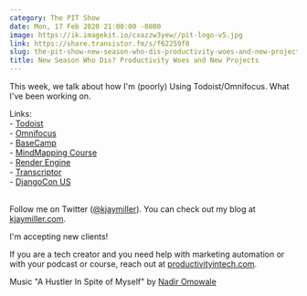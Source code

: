 ```yaml
---
category: The PIT Show
date: Mon, 17 Feb 2020 21:00:00 -0800
image: https://ik.imagekit.io/cxazzw3yew//pit-logo-v5.jpg
link: https://share.transistor.fm/s/f62259f0
slug: the-pit-show-new-season-who-dis-productivity-woes-and-new-projects
title: New Season Who Dis? Productivity Woes and New Projects
---
```


<p>This week, we talk about how I'm (poorly) Using Todoist/Omnifocus. What I've been working on.</p><p>Links:<br />- <a href="https://todoist.com/">Todoist</a><br />- <a href="https://omnifocus.com/">Omnifocus</a><br />- <a href="https://basecamp.com/">BaseCamp</a><br />- <a href="https://thesweetsetup.com/mindmaps/">MindMapping Course</a><br />- <a href="https://pypi.org/project/render-engine/">Render Engine</a><br />- <a href="https://transcriptor.productivityintech.com/">Transcriptor</a><br />- <a href="https://2020.djangocon.us/?utm_campaign=Django%2BNewsletter&amp;utm_medium=web&amp;utm_source=Django_Newsletter_8">DjangoCon US<br /></a><br /></p><p>Follow me on Twitter (<a href="https://twitter.com/kjaymiller">@kjaymiller</a>). You can check out my blog at <a href="https://kjaymiller.com/">kjaymiller.com</a>.</p><p>I'm accepting new clients!</p><p>If you are a tech creator and you need help with marketing automation or with your podcast or course, reach out at <a href="https://productivityintech.com/">productivityintech.com</a>.</p><p>Music "A Hustler In Spite of Myself" by <a href="https://nadiromowale.com">Nadir Omowale</a></p>